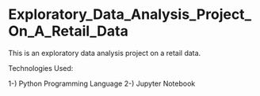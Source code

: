 # Exploratory_Data_Analysis_Project_On_A_Retail_Data
This is an exploratory data analysis project on a retail data.


Technologies Used:

1-) Python Programming Language
2-) Jupyter Notebook